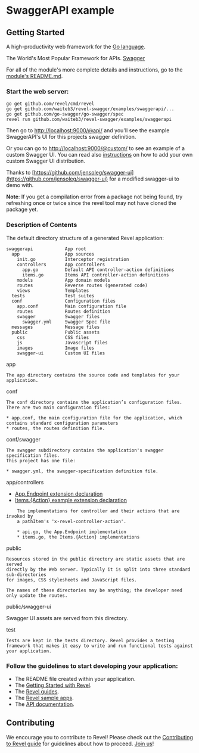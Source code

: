 # SwaggerAPI example

## Getting Started

A high-productivity web framework for the [Go language](http://www.golang.org/).

The World's Most Popular Framework for APIs. [Swagger](http://swagger.io)

For all of the module's more complete details and instructions, go to the [module's README.md](../../modules/swaggerapi/README.md).

### Start the web server:

```
go get github.com/revel/cmd/revel
go get github.com/waiteb3/revel-swagger/examples/swaggerapi/...
go get github.com/go-swagger/go-swagger/spec
revel run github.com/waiteb3/revel-swagger/examples/swaggerapi
```

Then go to [http://localhost:9000/@api/](http://localhost:9000/@api/) and you'll see
the example SwaggerAPI's UI for this projects swagger definition.

Or you can go to [http://localhost:9000/@custom/](http://localhost:9000/@custom/) to see an example of a custom Swagger UI.
You can read also [instructions](../../modules/swaggerapi/README.md#custom-ui) on how to add your own custom Swagger UI distribution.

Thanks to [https://github.com/jensoleg/swagger-ui](https://github.com/jensoleg/swagger-ui) for a modified swagger-ui to demo with.

**Note**: If you get a compilation error from a package not being found,
try refreshing once or twice since the revel tool may not have cloned the package yet.

### Description of Contents

The default directory structure of a generated Revel application:

    swaggerapi            App root
      app                 App sources
        init.go           Interceptor registration
        controllers       App controllers
          app.go          Default API controller-action definitions
          items.go        Items API controller-action definitions
        models            App domain models
        routes            Reverse routes (generated code)
        views             Templates
      tests               Test suites
      conf                Configuration files
        app.conf          Main configuration file
        routes            Routes definition
        swagger           Swagger files
          swagger.yml     Swagger Spec file
      messages            Message files
      public              Public assets
        css               CSS files
        js                Javascript files
        images            Image files
        swagger-ui        Custom UI files

app

    The app directory contains the source code and templates for your application.

conf

    The conf directory contains the application’s configuration files.
    There are two main configuration files:

    * app.conf, the main configuration file for the application, which contains standard configuration parameters
    * routes, the routes definition file.

conf/swagger

    The swagger subdirectory contains the application's swagger specification files.
    This project has one file:

	* swagger.yml, the swagger-specification definition file.

app/controllers
* [App.Endpoint extension declaration](conf/swagger/swagger.yml#L19)
* [Items.{Action} example extension declaration](conf/swagger/swagger.yml#L29)

```
    The implementations for controller and their actions that are invoked by
    a pathItem's 'x-revel-controller-action'.

    * api.go, the App.Endpoint implementation
    * items.go, the Items.{Action} implementations
```

public

    Resources stored in the public directory are static assets that are served
    directly by the Web server. Typically it is split into three standard sub-directories
    for images, CSS stylesheets and JavaScript files.

    The names of these directories may be anything; the developer need only update the routes.

public/swagger-ui

   Swagger UI assets are served from this directory.

test

    Tests are kept in the tests directory. Revel provides a testing framework that makes it easy to write and run functional tests against your application.

### Follow the guidelines to start developing your application:

* The README file created within your application.
* The [Getting Started with Revel](http://revel.github.io/tutorial/index.html).
* The [Revel guides](http://revel.github.io/manual/index.html).
* The [Revel sample apps](http://revel.github.io/samples/index.html).
* The [API documentation](http://revel.github.io/docs/godoc/index.html).

## Contributing
We encourage you to contribute to Revel! Please check out the [Contributing to Revel
guide](https://github.com/revel/revel/blob/master/CONTRIBUTING.md) for guidelines about how
to proceed. [Join us](https://groups.google.com/forum/#!forum/revel-framework)!
